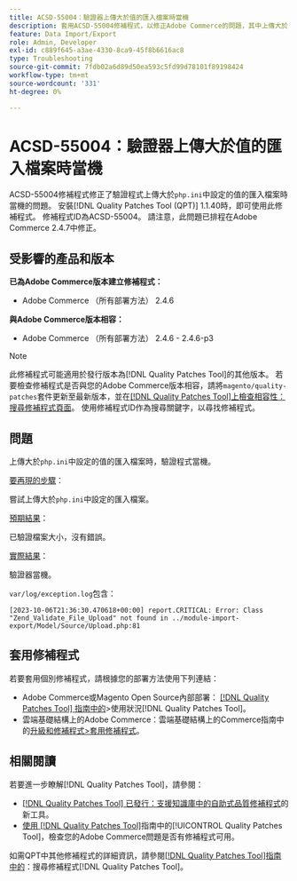 ```yaml
---
title: ACSD-55004：驗證器上傳大於值的匯入檔案時當機
description: 套用ACSD-55004修補程式，以修正Adobe Commerce的問題，其中上傳大於「php.ini」中設定的值的匯入檔案時，驗證器會當機。
feature: Data Import/Export
role: Admin, Developer
exl-id: c889f645-a3ae-4330-8ca9-45f8b6616ac8
type: Troubleshooting
source-git-commit: 7fdb02a6d89d50ea593c5fd99d78101f89198424
workflow-type: tm+mt
source-wordcount: '331'
ht-degree: 0%

---
```


# ACSD-55004：驗證器上傳大於值的匯入檔案時當機

ACSD-55004修補程式修正了驗證程式上傳大於`php.ini`中設定的值的匯入檔案時當機的問題。 安裝[!DNL Quality Patches Tool (QPT)] 1.1.40時，即可使用此修補程式。 修補程式ID為ACSD-55004。 請注意，此問題已排程在Adobe Commerce 2.4.7中修正。

## 受影響的產品和版本

**已為Adobe Commerce版本建立修補程式：**

* Adobe Commerce （所有部署方法） 2.4.6

**與Adobe Commerce版本相容：**

* Adobe Commerce （所有部署方法） 2.4.6 - 2.4.6-p3

>[!NOTE]
>
>此修補程式可能適用於發行版本為[!DNL Quality Patches Tool]的其他版本。 若要檢查修補程式是否與您的Adobe Commerce版本相容，請將`magento/quality-patches`套件更新至最新版本，並在[[!DNL Quality Patches Tool]上檢查相容性：搜尋修補程式頁面](https://experienceleague.adobe.com/tools/commerce-quality-patches/index.html)。 使用修補程式ID作為搜尋關鍵字，以尋找修補程式。

## 問題

上傳大於`php.ini`中設定的值的匯入檔案時，驗證程式當機。

<u>要再現的步驟</u>：

嘗試上傳大於`php.ini`中設定的匯入檔案。

<u>預期結果</u>：

已驗證檔案大小，沒有錯誤。

<u>實際結果</u>：

驗證器當機。

`var/log/exception.log`包含：

```
[2023-10-06T21:36:30.470618+00:00] report.CRITICAL: Error: Class "Zend_Validate_File_Upload" not found in ../module-import-export/Model/Source/Upload.php:81
```

## 套用修補程式

若要套用個別修補程式，請根據您的部署方法使用下列連結：

* Adobe Commerce或Magento Open Source內部部署： [[!DNL Quality Patches Tool] 指南中的](/help/tools/quality-patches-tool/usage.md)>使用狀況[!DNL Quality Patches Tool]。
* 雲端基礎結構上的Adobe Commerce：雲端基礎結構上的Commerce指南中的[升級和修補程式>套用修補程式](https://experienceleague.adobe.com/docs/commerce-cloud-service/user-guide/develop/upgrade/apply-patches.html)。

## 相關閱讀

若要進一步瞭解[!DNL Quality Patches Tool]，請參閱：

* [[!DNL Quality Patches Tool] 已發行：支援知識庫中的自助式品質修補程式](https://experienceleague.adobe.com/en/docs/commerce-operations/tools/quality-patches-tool/quality-patches-tool-to-self-serve-quality-patches)的新工具。
* [使用 [!DNL Quality Patches Tool]](/help/tools/quality-patches-tool/patches-available-in-qpt/check-patch-for-magento-issue-with-magento-quality-patches.md)指南中的[!UICONTROL Quality Patches Tool]，檢查您的Adobe Commerce問題是否有修補程式可用。


如需QPT中其他修補程式的詳細資訊，請參閱[[!DNL Quality Patches Tool]指南中的](https://experienceleague.adobe.com/tools/commerce-quality-patches/index.html)：搜尋修補程式[!DNL Quality Patches Tool]。
